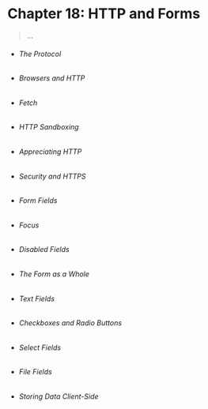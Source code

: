 # Chapter 18: HTTP and Forms
> ...

- ###### The Protocol
- ###### Browsers and HTTP
- ###### Fetch
- ###### HTTP Sandboxing
- ###### Appreciating HTTP
- ###### Security and HTTPS
- ###### Form Fields
- ###### Focus
- ###### Disabled Fields
- ###### The Form as a Whole
- ###### Text Fields
- ###### Checkboxes and Radio Buttons
- ###### Select Fields
- ###### File Fields
- ###### Storing Data Client-Side
